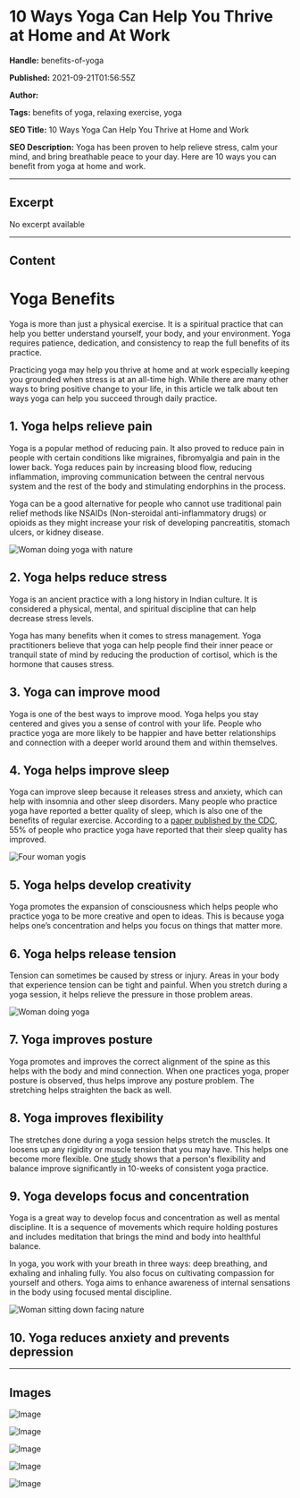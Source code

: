 # 10 Ways Yoga Can Help You Thrive at Home and At Work

**Handle:** benefits-of-yoga

**Published:** 2021-09-21T01:56:55Z

**Author:**  

**Tags:** benefits of yoga, relaxing exercise, yoga

**SEO Title:** 10 Ways Yoga Can Help You Thrive at Home and Work

**SEO Description:** Yoga has been proven to help relieve stress, calm your mind, and bring breathable peace to your day. Here are 10 ways you can benefit from yoga at home and work.

---

## Excerpt

No excerpt available

---

## Content

# Yoga Benefits

Yoga is more than just a physical exercise. It is a spiritual practice that can help you better understand yourself, your body, and your environment. Yoga requires patience, dedication, and consistency to reap the full benefits of its practice.

Practicing yoga may help you thrive at home and at work especially keeping you grounded when stress is at an all-time high. While there are many other ways to bring positive change to your life, in this article we talk about ten ways yoga can help you succeed through daily practice.

## 1. Yoga helps relieve pain

Yoga is a popular method of reducing pain. It also proved to reduce pain in people with certain conditions like migraines, fibromyalgia and pain in the lower back. Yoga reduces pain by increasing blood flow, reducing inflammation, improving communication between the central nervous system and the rest of the body and stimulating endorphins in the process.

Yoga can be a good alternative for people who cannot use traditional pain relief methods like NSAIDs (Non-steroidal anti-inflammatory drugs) or opioids as they might increase your risk of developing pancreatitis, stomach ulcers, or kidney disease.

![Woman doing yoga with nature](https://i.shgcdn.com/6feb2ace-21a4-4c5a-baf1-626d58495ace/-/format/auto/-/preview/3000x3000/-/quality/lighter/)

## 2. Yoga helps reduce stress

Yoga is an ancient practice with a long history in Indian culture. It is considered a physical, mental, and spiritual discipline that can help decrease stress levels.

Yoga has many benefits when it comes to stress management. Yoga practitioners believe that yoga can help people find their inner peace or tranquil state of mind by reducing the production of cortisol, which is the hormone that causes stress.

## 3. Yoga can improve mood

Yoga is one of the best ways to improve mood. Yoga helps you stay centered and gives you a sense of control with your life. People who practice yoga are more likely to be happier and have better relationships and connection with a deeper world around them and within themselves.

## 4. Yoga helps improve sleep

Yoga can improve sleep because it releases stress and anxiety, which can help with insomnia and other sleep disorders. Many people who practice yoga have reported a better quality of sleep, which is also one of the benefits of regular exercise. According to a [paper published by the CDC](https://www.cdc.gov/nchs/data/nhsr/nhsr085.pdf), 55% of people who practice yoga have reported that their sleep quality has improved.

![Four woman yogis](https://i.shgcdn.com/8da418bd-06fa-4217-a64e-81d5bcf1aa8a/-/format/auto/-/preview/3000x3000/-/quality/lighter/)

## 5. Yoga helps develop creativity

Yoga promotes the expansion of consciousness which helps people who practice yoga to be more creative and open to ideas. This is because yoga helps one’s concentration and helps you focus on things that matter more.

## 6. Yoga helps release tension

Tension can sometimes be caused by stress or injury. Areas in your body that experience tension can be tight and painful. When you stretch during a yoga session, it helps relieve the pressure in those problem areas.

![Woman doing yoga](https://i.shgcdn.com/f3ec80eb-85c1-479c-ba6a-12431a71291a/-/format/auto/-/preview/3000x3000/-/quality/lighter/)

## 7. Yoga improves posture

Yoga promotes and improves the correct alignment of the spine as this helps with the body and mind connection. When one practices yoga, proper posture is observed, thus helps improve any posture problem. The stretching helps straighten the back as well.

## 8. Yoga improves flexibility

The stretches done during a yoga session helps stretch the muscles. It loosens up any rigidity or muscle tension that you may have. This helps one become more flexible. One [study](https://www.ncbi.nlm.nih.gov/pmc/articles/PMC4728955/) shows that a person's flexibility and balance improve significantly in 10-weeks of consistent yoga practice.

## 9. Yoga develops focus and concentration

Yoga is a great way to develop focus and concentration as well as mental discipline. It is a sequence of movements which require holding postures and includes meditation that brings the mind and body into healthful balance.

In yoga, you work with your breath in three ways: deep breathing, and exhaling and inhaling fully. You also focus on cultivating compassion for yourself and others. Yoga aims to enhance awareness of internal sensations in the body using focused mental discipline.

![Woman sitting down facing nature](https://i.shgcdn.com/02360e37-b519-4bd9-abe6-7cf8b8ab5286/-/format/auto/-/preview/3000x3000/-/quality/lighter/)

## 10. Yoga reduces anxiety and prevents depression

---

## Images

![Image](undefined)

![Image](undefined)

![Image](undefined)

![Image](undefined)

![Image](undefined)

